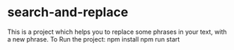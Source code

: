# search-and-replace
This is a project which helps you to replace some phrases in your text, with a new phrase.
To Run the project:
npm install
npm run start
